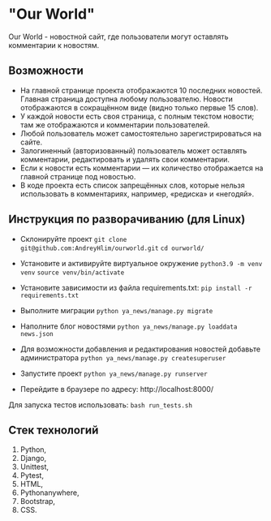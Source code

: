 # "Our World"
Our World - новостной сайт, где пользователи могут оставлять комментарии к новостям.

## Возможности
* На главной странице проекта отображаются 10 последних новостей. Главная страница доступна любому пользователю. Новости отображаются в сокращённом виде (видно только первые 15 слов).
* У каждой новости есть своя страница, с полным текстом новости; там же отображаются и комментарии пользователей.
* Любой пользователь может самостоятельно зарегистрироваться на сайте.
* Залогиненный (авторизованный) пользователь может оставлять комментарии, редактировать и удалять свои комментарии.
* Если к новости есть комментарии — их количество отображается на главной странице под новостью.
* В коде проекта есть список запрещённых слов, которые нельзя использовать в комментариях, например, «редиска» и «негодяй».


## Инструкция по разворачиванию (для Linux)
* Склонируйте проект
```git clone git@github.com:AndreyHlim/ourworld.git```
```cd ourworld/```

* Установите и активируйте виртуальное окружение
```python3.9 -m venv venv```
```source venv/bin/activate```

* Установите зависимости из файла requirements.txt:
```pip install -r requirements.txt```

* Выполните миграции
```python ya_news/manage.py migrate```

* Наполните блог новостями
```python ya_news/manage.py loaddata news.json```

* Для возможности добавления и редактирования новостей добавьте администратора
```python ya_news/manage.py createsuperuser```

* Запустите проект
```python ya_news/manage.py runserver```

* Перейдите в браузере по адресу:
http://localhost:8000/

Для запуска тестов использовать: ```bash run_tests.sh```

## Cтек технологий
1. Python,
2. Django,
3. Unittest,
4. Pytest,
5. HTML,
6. Pythonanywhere,
7. Bootstrap,
8. CSS.